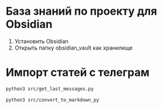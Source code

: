 # База знаний по проекту для Obsidian

1. Установить Obsidian
2. Открыть папку obsidian_vault как хранилище 



# Импорт статей с телеграм


```bash
python3 src/get_last_messages.py
```

```bash
python3 src/convert_to_markdown_py
```
